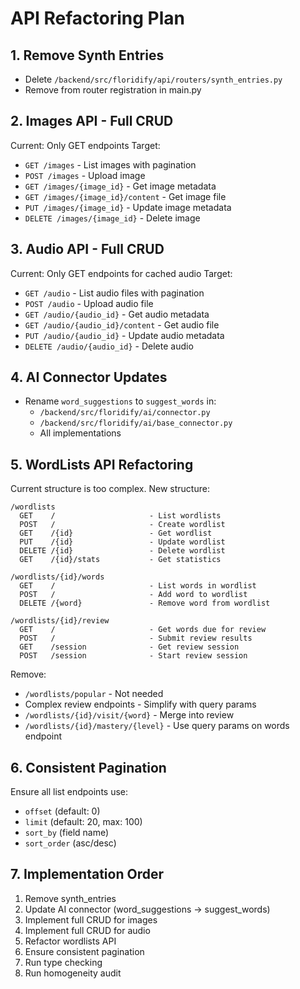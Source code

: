 # API Refactoring Plan

## 1. Remove Synth Entries
- Delete `/backend/src/floridify/api/routers/synth_entries.py`
- Remove from router registration in main.py

## 2. Images API - Full CRUD
Current: Only GET endpoints
Target:
- `GET /images` - List images with pagination
- `POST /images` - Upload image
- `GET /images/{image_id}` - Get image metadata
- `GET /images/{image_id}/content` - Get image file
- `PUT /images/{image_id}` - Update image metadata
- `DELETE /images/{image_id}` - Delete image

## 3. Audio API - Full CRUD
Current: Only GET endpoints for cached audio
Target:
- `GET /audio` - List audio files with pagination
- `POST /audio` - Upload audio file
- `GET /audio/{audio_id}` - Get audio metadata
- `GET /audio/{audio_id}/content` - Get audio file
- `PUT /audio/{audio_id}` - Update audio metadata
- `DELETE /audio/{audio_id}` - Delete audio

## 4. AI Connector Updates
- Rename `word_suggestions` to `suggest_words` in:
  - `/backend/src/floridify/ai/connector.py`
  - `/backend/src/floridify/ai/base_connector.py`
  - All implementations

## 5. WordLists API Refactoring
Current structure is too complex. New structure:
```
/wordlists
  GET    /                     - List wordlists
  POST   /                     - Create wordlist
  GET    /{id}                 - Get wordlist
  PUT    /{id}                 - Update wordlist
  DELETE /{id}                 - Delete wordlist
  GET    /{id}/stats           - Get statistics
  
/wordlists/{id}/words
  GET    /                     - List words in wordlist
  POST   /                     - Add word to wordlist
  DELETE /{word}               - Remove word from wordlist
  
/wordlists/{id}/review
  GET    /                     - Get words due for review
  POST   /                     - Submit review results
  GET    /session              - Get review session
  POST   /session              - Start review session
```

Remove:
- `/wordlists/popular` - Not needed
- Complex review endpoints - Simplify with query params
- `/wordlists/{id}/visit/{word}` - Merge into review
- `/wordlists/{id}/mastery/{level}` - Use query params on words endpoint

## 6. Consistent Pagination
Ensure all list endpoints use:
- `offset` (default: 0)
- `limit` (default: 20, max: 100)
- `sort_by` (field name)
- `sort_order` (asc/desc)

## 7. Implementation Order
1. Remove synth_entries
2. Update AI connector (word_suggestions → suggest_words)
3. Implement full CRUD for images
4. Implement full CRUD for audio
5. Refactor wordlists API
6. Ensure consistent pagination
7. Run type checking
8. Run homogeneity audit